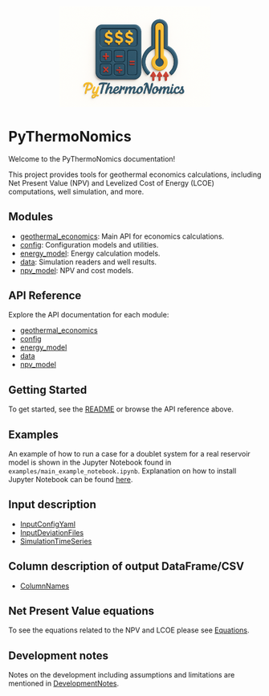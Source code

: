 <p align="center">
  <img src="logo/logo_PyThermoNomics.png" alt="PyThermoNomics Logo" width="300"/>
</p>

# PyThermoNomics

Welcome to the PyThermoNomics documentation!

This project provides tools for geothermal economics calculations, including Net Present Value (NPV) and Levelized Cost of Energy (LCOE) computations, well simulation, and more.

## Modules

- [geothermal_economics](api/geothermal_economics.md): Main API for economics calculations.
- [config](api/config.md): Configuration models and utilities.
- [energy_model](api/energy_model.md): Energy calculation models.
- [data](api/data.md): Simulation readers and well results.
- [npv_model](api/npv_model.md): NPV and cost models.

## API Reference

Explore the API documentation for each module:

- [geothermal_economics](api/geothermal_economics.md)
- [config](api/config.md)
- [energy_model](api/energy_model.md)
- [data](api/data.md)
- [npv_model](api/npv_model.md)

## Getting Started

To get started, see the [README](https://github.com/TNO/pythermonomics) or browse the API reference above.

## Examples

An example of how to run a case for a doublet system for a real reservoir model is shown in the Jupyter Notebook found in `examples/main_example_notebook.ipynb`. 
Explanation on how to install Jupyter Notebook can be found [here](examples/UseJupyTerNotebook.md).

## Input description

- [InputConfigYaml](input_description/InputConfigYaml.md)
- [InputDeviationFiles](input_description/InputDeviationFiles.md)
- [SimulationTimeSeries](input_description/SimulationTimeSeries.md)

## Column description of output DataFrame/CSV

- [ColumnNames](output_description/CashflowColumnNames.md)

## Net Present Value equations

To see the equations related to the NPV and LCOE please see [Equations](equations/NpvAndLcoeEquations.md).

## Development notes

Notes on the development including assumptions and limitations are mentioned in [DevelopmentNotes](development_notes/LimitationsAndAssumptions.md).
